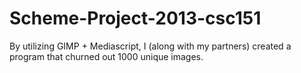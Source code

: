Scheme-Project-2013-csc151
==========================

By utilizing GIMP + Mediascript, I (along with my partners) created a program that churned out 1000 unique images.
